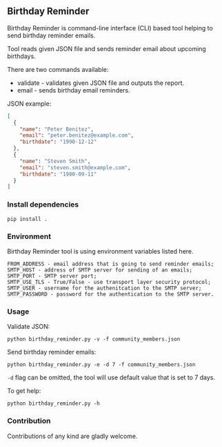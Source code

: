 ## Birthday Reminder

Birthday Reminder is command-line interface (CLI) based tool helping to send birthday reminder emails.

Tool reads given JSON file and sends reminder email about upcoming birthdays.

There are two commands available:
* validate - validates given JSON file and outputs the report.
* email - sends birthday email reminders.

JSON example:
```json
[
  {
    "name": "Peter Benitez",
    "email": "peter.benitez@example.com",
    "birthdate": "1990-12-12"
  },
  {
    "name": "Steven Smith",
    "email": "steven.smith@example.com",
    "birthdate": "1980-09-11"
  }
]
```

### Install dependencies

```shell
pip install .
```

### Environment
Birthday Reminder tool is using environment variables listed here.

```
FROM_ADDRESS - email address that is going to send reminder emails;
SMTP_HOST - address of SMTP server for sending of an emails;
SMTP_PORT - SMTP server port;
SMTP_USE_TLS - True/False - use transport layer security protocol;
SMTP_USER - username for the authenitcation to the SMTP server;
SMTP_PASSWORD - password for the authentication to the SMTP server.
```

### Usage

Validate JSON:
```shell
python birthday_reminder.py -v -f community_members.json 
```

Send birthday reminder emails:
```shell
python birthday_reminder.py -e -d 7 -f community_members.json
```
`-d` flag can be omitted, the tool will use default value that is set to 7 days.

To get help:
```shell
python birthday_reminder.py -h
```

### Contribution
Contributions of any kind are gladly welcome. 